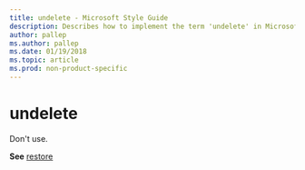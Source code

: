```yaml
---
title: undelete - Microsoft Style Guide
description: Describes how to implement the term 'undelete' in Microsoft Content and advises to not use the term. Provides a link to the restore topic.
author: pallep
ms.author: pallep
ms.date: 01/19/2018
ms.topic: article
ms.prod: non-product-specific
---
```


# undelete

Don't use. 

**See** [restore](~/a-z-word-list-term-collections/r/restore.md)
